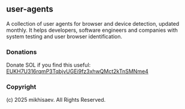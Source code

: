 ## user-agents

A collection of user agents for browser and device detection, updated monthly. It helps developers, software engineers and companies with system testing and user browser identification.

### Donations

Donate SOL if you find this useful: [EUKH7U316rqmP3TqbjvUGEi9fz3xhwQMct2kTnSMNme4](https://solscan.io/account/EUKH7U316rqmP3TqbjvUGEi9fz3xhwQMct2kTnSMNme4)

### Copyright

(c) 2025 mikhisaev. All Rights Reserved.